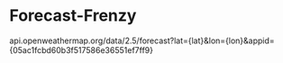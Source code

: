 # Forecast-Frenzy

api.openweathermap.org/data/2.5/forecast?lat={lat}&lon={lon}&appid={05ac1fcbd60b3f517586e36551ef7ff9}